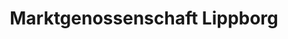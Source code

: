 ---
title: "Marktgenossenschaft Lippborg"
url: /lippetal/marktgenossenschaft-lippborg/
shop: Gemüse & Obst
---